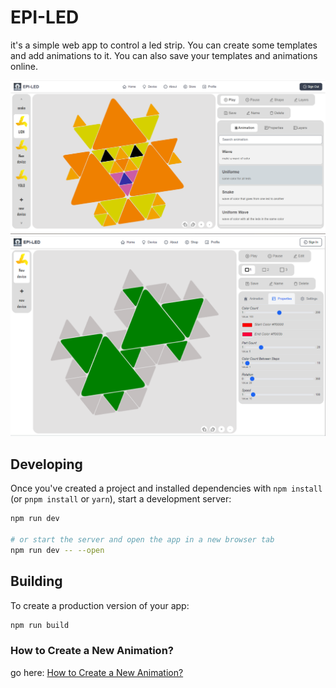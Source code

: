 # EPI-LED

it's a simple web app to control a led strip.
You can create some templates and add animations to it.
You can also save your templates and animations online.

![screenshot](./src/lib/images/logiciel/image1.png)
![screenshot](./src/lib/images/logiciel/image2.png)

## Developing

Once you've created a project and installed dependencies with `npm install` (or `pnpm install` or `yarn`), start a development server:

```bash
npm run dev

# or start the server and open the app in a new browser tab
npm run dev -- --open
```

## Building

To create a production version of your app:

```bash
npm run build
```

### How to Create a New Animation?

go here: [How to Create a New Animation?](./src/animations/README.md)

